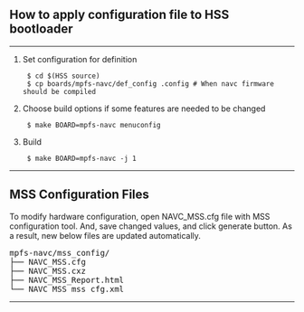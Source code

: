 ## How to apply configuration file to HSS bootloader

- - - -

1. Set configuration for definition

        $ cd $(HSS source)
        $ cp boards/mpfs-navc/def_config .config # When navc firmware should be compiled

2. Choose build options if some features are needed to be changed

        $ make BOARD=mpfs-navc menuconfig

3. Build

        $ make BOARD=mpfs-navc -j 1

- - - -

## MSS Configuration Files
To modify hardware configuration, open NAVC_MSS.cfg file with MSS configuration tool.
And, save changed values, and click generate button. 
As a result, new below files are updated automatically.

<pre>
mpfs-navc/mss_config/
├── NAVC_MSS.cfg
├── NAVC_MSS.cxz
├── NAVC_MSS_Report.html
└── NAVC_MSS_mss_cfg.xml
</pre>

- - - -
